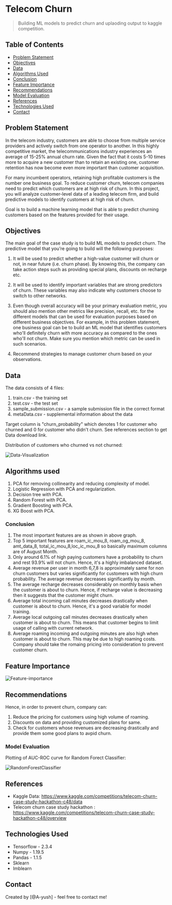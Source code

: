 # Telecom Churn
> Building ML models to predict churn and uplaoding output to kaggle competition.

## Table of Contents
* [Problem Statement](#problem-statement)
* [Objectives](#objectives)
* [Data](#data)
* [Algorithms Used](#algorithms-used)
* [Conclusion](#conclusion)
* [Feature Importance](#feature-importance)
* [Recommendations](#recommendations)
* [Model Evaluation](#model-evaluation)
* [References](#references)
* [Technologies Used](#technologies-used)
* [Contact](#contact)

## Problem Statement
In the telecom industry, customers are able to choose from multiple service providers and actively switch from one operator to another. In this highly competitive market, the telecommunications industry experiences an average of 15-25% annual churn rate. Given the fact that it costs 5-10 times more to acquire a new customer than to retain an existing one, customer retention has now become even more important than customer acquisition.

For many incumbent operators, retaining high profitable customers is the number one business
goal. To reduce customer churn, telecom companies need to predict which customers are at high risk of churn. In this project, you will analyze customer-level data of a leading telecom firm, and build predictive models to identify customers at high risk of churn.

Goal is to build a machine learning model that is able to predict churning customers based on the features provided for their usage.

## Objectives
The main goal of the case study is to build ML models to predict churn. The predictive model that you’re going to build will the following purposes:

1. It will be used to predict whether a high-value customer will churn or not, in near future (i.e. churn phase). By knowing this, the company can take action steps such as providing special plans, discounts on recharge etc.

2. It will be used to identify important variables that are strong predictors of churn. These variables may also indicate why customers choose to switch to other networks.

3. Even though overall accuracy will be your primary evaluation metric, you should also mention other metrics like precision, recall, etc. for the different models that can be used for evaluation purposes based on different business objectives. For example, in this problem statement, one business goal can be to build an ML model that identifies customers who'll definitely churn with more accuracy as compared to the ones who'll not churn. Make sure you mention which metric can be used in such scenarios.

4. Recommend strategies to manage customer churn based on your observations.

## Data
The data consists of 4 files:
1. train.csv - the training set
2. test.csv - the test set
3. sample_submission.csv - a sample submission file in the correct format
4. metaData.csv - supplemental information about the data

Target column is "churn_probability" which denotes 1 for customer who churned and 0 for customer who didn't churn. See references section to get Data download link.

Distribution of customers who churned vs not churned:

![Data-Visualization](https://github.com/A-yush/Telecom-Churn-Case-Study/blob/master/images/churn-prob.png)

## Algorithms used
1. PCA for removing collinearity and reducing complexity of model.
2. Logistic Regression with PCA and regularization.
3. Decision tree with PCA.
4. Random Forest with PCA.
5. Gradient Boosting with PCA.
6. XG Boost with PCA.

### Conclusion
1. The most important features are as shown in above graph.
2. Top 5 important features are roam_ic_mou_8, roam_og_mou_8, amt_data_8, total_ic_mou_8,loc_ic_mou_8 so basically maximum columns are of August Month.
3. Only around 6.1% of high paying customers have a probability to churn and rest 93.9% will not churn. Hence, it's a highly imbalanced dataset.
4. Average revenue per user in month 6,7,8 is approximately same for non churn customers but varies significantly for customers with high churn probability. The average revenue decreases significantly by month. 
5. The average recharge decreases considerably on monthly basis when the customer is about to churn. Hence, if recharge value is decreasing then it suggests that the customer might churn.
6. Average total incoming call minutes decreases drastically when customer is about to churn. Hence, it's a good variable for model training.
7. Average local outgoing call minutes decreases drastically when customer is about to churn. This means that customer begins to limit usage of calling with current network.
8. Average roaming incoming and outgoing minutes are also high when customer is about to churn. This may be due to high roaming costs. Company should take the romaing pricing into consideration to prevent customer churn.

## Feature Importance

![Feature-importance](https://github.com/A-yush/Telecom-Churn-Case-Study/blob/master/images/Feature-Importance.png)


## Recommendations

Hence, in order to prevent churn, company can:

1. Reduce the pricing for customers using high volume of roaming.
2. Discounts on data and providing customized plans for same.
3. Check for customers whose revenues are decreasing drastically and provide them some good plans to avpid churn.

### Model Evaluation

Plotting of AUC-ROC curve for Random Forect Classifier:

![RandomForestClassifier](https://github.com/A-yush/Telecom-Churn-Case-Study/blob/master/images/RandomForestClassifier.png)

## References
- Kaggle Data: https://www.kaggle.com/competitions/telecom-churn-case-study-hackathon-c48/data
- Telecom churn case study hackathon : https://www.kaggle.com/competitions/telecom-churn-case-study-hackathon-c48/overview


## Technologies Used
- Tensorflow - 2.3.4
- Numpy - 1.19.5
- Pandas - 1.1.5
- Sklearn
- Imblearn

## Contact
Created by [@A-yush] - feel free to contact me!